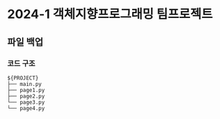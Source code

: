 # 2024-1 객체지향프로그래밍 팀프로젝트
## 파일 백업

### 코드 구조

```
${PROJECT}
├── main.py
├── page1.py
├── page2.py
└── page3.py
└── page4.py
```
